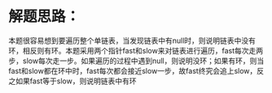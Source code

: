 解题思路：
===
本题很容易想到要遍历整个单链表，当发现链表中有null时，则说明链表中没有环，相反则有环。本题采用两个指针fast和slow来对链表进行遍历，fast每次走两步，slow每次走一步。如果遍历的过程中遇到null，则说明没环；如果有环，则当fast和slow都在环中时，fast每次都会接近slow一步，故fast终究会追上slow，反之如果fast等于slow，则说明链表中有环
